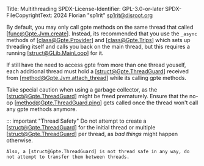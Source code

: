 Title: Multithreading
SPDX-License-Identifier: GPL-3.0-or-later
SPDX-FileCopyrightText: 2024  Florian "sp1rit" <sp1rit@disroot.org>

By default, you may only call gpte methods on the same thread that
called [func@Gpte.Jvm.create]. Instead, its recommended that you use
the `_async` methods of [class@Gpte.Provider] and [class@Gpte.Trips]
which sets up threading itself and calls you back on the main thread,
but this requires  a running [struct@GLib.MainLoop] for it. 

If still have the need to access gpte from more than one thread youself,
each additional thread must hold a [struct@Gpte.ThreadGuard] received
from [method@Gpte.Jvm.attach_thread] while its calling gpte methods.

Take special caution when using a garbage collector, as the
[struct@Gpte.ThreadGuard] might be freed prematurely. Ensure that the
no-op [method@Gpte.ThreadGuard.ping] gets called once the thread won't
call any gpte methods anymore.

::: important "Thread Safety"
	Do not attempt to create a [struct@Gpte.ThreadGuard] for the initial
	thread or multiple [struct@Gpte.ThreadGuard] per thread, as
	*bad things* might happen otherwise.

	Also, a [struct@Gpte.ThreadGuard] is not thread safe in any way, do
	not attempt to transfer them between threads.

